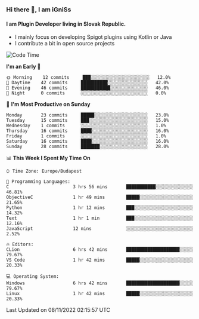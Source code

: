 ### Hi there 👋, I am iGniSs

#### I am Plugin Developer living in Slovak Republic.
- I mainly focus on developing Spigot plugins using Kotlin or Java
- I contribute a bit in open source projects

<!--START_SECTION:waka-->
![Code Time](http://img.shields.io/badge/Code%20Time-954%20hrs%2020%20mins-blue)

**I'm an Early 🐤** 

```text
🌞 Morning    12 commits     ███░░░░░░░░░░░░░░░░░░░░░░   12.0% 
🌆 Daytime    42 commits     ██████████░░░░░░░░░░░░░░░   42.0% 
🌃 Evening    46 commits     ███████████░░░░░░░░░░░░░░   46.0% 
🌙 Night      0 commits      ░░░░░░░░░░░░░░░░░░░░░░░░░   0.0%

```
📅 **I'm Most Productive on Sunday** 

```text
Monday       23 commits     █████░░░░░░░░░░░░░░░░░░░░   23.0% 
Tuesday      15 commits     ███░░░░░░░░░░░░░░░░░░░░░░   15.0% 
Wednesday    1 commits      ░░░░░░░░░░░░░░░░░░░░░░░░░   1.0% 
Thursday     16 commits     ████░░░░░░░░░░░░░░░░░░░░░   16.0% 
Friday       1 commits      ░░░░░░░░░░░░░░░░░░░░░░░░░   1.0% 
Saturday     16 commits     ████░░░░░░░░░░░░░░░░░░░░░   16.0% 
Sunday       28 commits     ███████░░░░░░░░░░░░░░░░░░   28.0%

```


📊 **This Week I Spent My Time On** 

```text
⌚︎ Time Zone: Europe/Budapest

💬 Programming Languages: 
C                        3 hrs 56 mins       ███████████░░░░░░░░░░░░░░   46.81% 
ObjectiveC               1 hr 49 mins        █████░░░░░░░░░░░░░░░░░░░░   21.65% 
Python                   1 hr 12 mins        ███░░░░░░░░░░░░░░░░░░░░░░   14.32% 
Text                     1 hr 1 min          ███░░░░░░░░░░░░░░░░░░░░░░   12.16% 
JavaScript               12 mins             ░░░░░░░░░░░░░░░░░░░░░░░░░   2.52%

🔥 Editors: 
CLion                    6 hrs 42 mins       ████████████████████░░░░░   79.67% 
VS Code                  1 hr 42 mins        █████░░░░░░░░░░░░░░░░░░░░   20.33%

💻 Operating System: 
Windows                  6 hrs 42 mins       ████████████████████░░░░░   79.67% 
Linux                    1 hr 42 mins        █████░░░░░░░░░░░░░░░░░░░░   20.33%

```


 Last Updated on 08/11/2022 02:15:57 UTC
<!--END_SECTION:waka-->